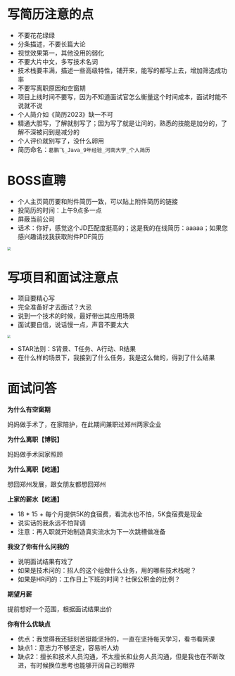 # 写简历注意的点

- 不要花花绿绿
- 分条描述，不要长篇大论
- 视觉效果第一，其他没用的弱化
- 不要大片中文，多写技术名词
- 技术栈要丰满，描述一些高级特性，铺开来，能写的都写上去，增加筛选成功率
- 不要写离职原因和空窗期
- 项目上线时间不要写，因为不知道面试官怎么衡量这个时间成本，面试时能不说就不说
- 个人简介如《简历2023》缺一不可
- 精通大胆写，了解就别写了；因为写了就是让问的，熟悉的技能是加分的，了解不深被问到是减分的
- 个人评价就别写了，没什么卵用
- 简历命名：`葛鹏飞_Java_9年经验_河南大学_个人简历`

# BOSS直聘

- 个人主页简历要和附件简历一致，可以贴上附件简历的链接
- 投简历的时间：上午9点多一点
- 屏蔽当前公司
- 话术：你好，感觉这个JD匹配度挺高的；这是我的在线简历：aaaaa；如果您感兴趣请找我获取附件PDF简历

<img src="https://raw.githubusercontent.com/PF-Felix/ImageA/main/20231008110027.png" style="zoom:53%;" />

# 写项目和面试注意点

- 项目要精心写
- 完全准备好才去面试？大忌
- 说到一个技术的时候，最好带出其应用场景
- 面试要自信，说话慢一点，声音不要太大

<img src="https://raw.githubusercontent.com/PF-Felix/ImageA/main/20231008110051.png" style="zoom:43%;" />

- STAR法则：S背景、T任务、A行动、R结果
- 在什么样的场景下，我接到了什么任务，我是这么做的，得到了什么结果

# 面试问答

**为什么有空窗期**

妈妈做手术了，在家陪护，在此期间兼职过郑州两家企业

**为什么离职【博锐】**

妈妈做手术回家照顾

**为什么离职【屹通】**

想回郑州发展，跟女朋友都想回郑州

**上家的薪水【屹通】**

- 18 * 15 + 每个月提供5K的食宿费，看流水也不怕，5K食宿费是现金
- 说实话的我永远不怕背调
- 注意：再入职就开始制造真实流水为下一次跳槽做准备

**我没了你有什么问我的**

- 说明面试结果有戏了
- 如果是技术问的：招人的这个组做什么业务，用的哪些技术栈呢？
- 如果是HR问的：工作日上下班的时间？社保公积金的比例？

**期望月薪**

提前想好一个范围，根据面试结果出价

**你有什么优缺点**

- 优点：我觉得我还挺刻苦挺能坚持的，一直在坚持每天学习，看书看网课
- 缺点1：意志力不够坚定，容易听人劝
- 缺点2：擅长和技术人员沟通，不太擅长和业务人员沟通，但是我也在不断改进，有时候换位思考也能够开阔自己的眼界